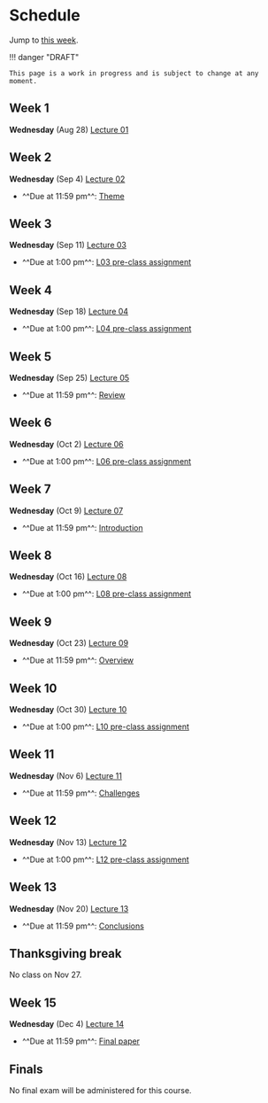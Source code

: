 # Schedule

Jump to [this week](#week-1).

!!! danger "DRAFT"

    This page is a work in progress and is subject to change at any moment.

## Week 1

**Wednesday** (Aug 28) [Lecture 01](../../lectures/01/)

## Week 2

**Wednesday** (Sep 4) [Lecture 02](../../lectures/02/)

-   ^^Due at 11:59 pm^^: [Theme](../assessments/paper/assignments/theme.md)

## Week 3

**Wednesday** (Sep 11) [Lecture 03](../../lectures/03/)

-   ^^Due at 1:00 pm^^: [L03 pre-class assignment](../../assessments/pre-class/l03/)

## Week 4

**Wednesday** (Sep 18) [Lecture 04](../../lectures/04/)

-   ^^Due at 1:00 pm^^: [L04 pre-class assignment](../../assessments/pre-class/l04/)

## Week 5

**Wednesday** (Sep 25) [Lecture 05](../../lectures/05/)

-   ^^Due at 11:59 pm^^: [Review](../assessments/paper/assignments/intro.md)

## Week 6

**Wednesday** (Oct 2) [Lecture 06](../../lectures/06/)

-   ^^Due at 1:00 pm^^: [L06 pre-class assignment](../../assessments/pre-class/l06/)

## Week 7

**Wednesday** (Oct 9) [Lecture 07](../../lectures/07/)

-   ^^Due at 11:59 pm^^: [Introduction](../assessments/paper/assignments/intro.md)

## Week 8

**Wednesday** (Oct 16) [Lecture 08](../../lectures/08/)

-   ^^Due at 1:00 pm^^:  [L08 pre-class assignment](../../assessments/pre-class/l08/)

## Week 9

**Wednesday** (Oct 23) [Lecture 09](../../lectures/09/)

-   ^^Due at 11:59 pm^^: [Overview](../assessments/paper/assignments/overview.md)

## Week 10

**Wednesday** (Oct 30) [Lecture 10](../../lectures/10/)

-   ^^Due at 1:00 pm^^: [L10 pre-class assignment](../../assessments/pre-class/l10/)

## Week 11

**Wednesday** (Nov 6) [Lecture 11](../../lectures/11/)

-   ^^Due at 11:59 pm^^: [Challenges](../assessments/paper/assignments/challenges.md)

## Week 12

**Wednesday** (Nov 13) [Lecture 12](../../lectures/12/)

-   ^^Due at 1:00 pm^^: [L12 pre-class assignment](../../assessments/pre-class/l12/)

## Week 13

**Wednesday** (Nov 20) [Lecture 13](../../lectures/13/)

-   ^^Due at 11:59 pm^^: [Conclusions](../assessments/paper/assignments/conclusion.md)

## Thanksgiving break

No class on Nov 27.

## Week 15

**Wednesday** (Dec 4) [Lecture 14](../../lectures/14/)

-   ^^Due at 11:59 pm^^: [Final paper](../assessments/paper/assignments/final.md)

## Finals

No final exam will be administered for this course.
